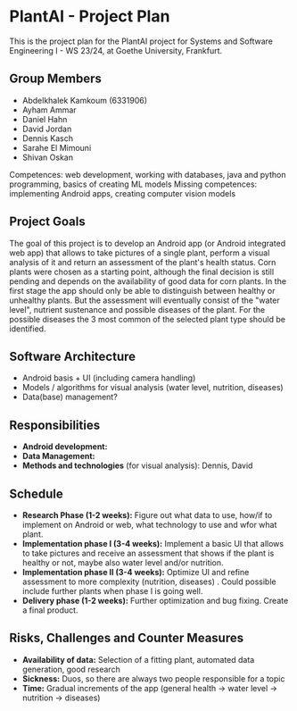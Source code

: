# PlantAI - Project Plan

This is the project plan for the PlantAI project for Systems and Software Engineering I - WS 23/24, at Goethe University, Frankfurt.

## Group Members

* Abdelkhalek Kamkoum (6331906)
* Ayham Ammar
* Daniel Hahn
* David Jordan
* Dennis Kasch
* Sarahe El Mimouni
* Shivan Oskan

Competences: web development, working with databases, java and python programming, basics of creating ML models
Missing competences: implementing Android apps, creating computer vision models

## Project Goals

The goal of this project is to develop an Android app (or Android integrated web app) that allows to take pictures of a single plant, perform a visual analysis of it and return an assessment of the plant's health status. Corn plants were chosen as a starting point, although the final decision is still pending and depends on the availability of good data for corn plants. In the first stage the app should only be able to distinguish between healthy or unhealthy plants. But the assessment will eventually consist of the "water level", nutrient sustenance and possible diseases of the plant. For the possible diseases the 3 most common of the selected plant type should be identified.

## Software Architecture

* Android basis + UI (including camera handling)
* Models / algorithms for visual analysis (water level, nutrition, diseases)
* Data(base) management?

## Responsibilities

* **Android development:** 
* **Data Management:** 
* **Methods and technologies** (for visual analysis): Dennis, David

## Schedule

* **Research Phase (1-2 weeks):** Figure out what data to use, how/if to implement on Android or web, what technology to use and wfor what plant.
* **Implementation phase I (3-4 weeks):** Implement a basic UI that allows to take pictures and receive an assessment that shows if the plant is healthy or not, maybe also water level and/or nutrition.
* **Implementation phase II (3-4 weeks):** Optimize UI and refine assessment to more complexity (nutrition, diseases) . Could possible include further plants when phase I is going well.
* **Delivery phase (1-2 weeks):** Further optimization and bug fixing. Create a final product.

## Risks, Challenges and Counter Measures

* **Availability of data:** Selection of a fitting plant, automated data generation, good research
* **Sickness:** Duos, so there are always two people responsible for a topic
* **Time:** Gradual increments of the app (general health -> water level -> nutrition -> diseases)
